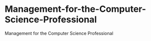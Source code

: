 # Management-for-the-Computer-Science-Professional
Management for the Computer Science Professional
